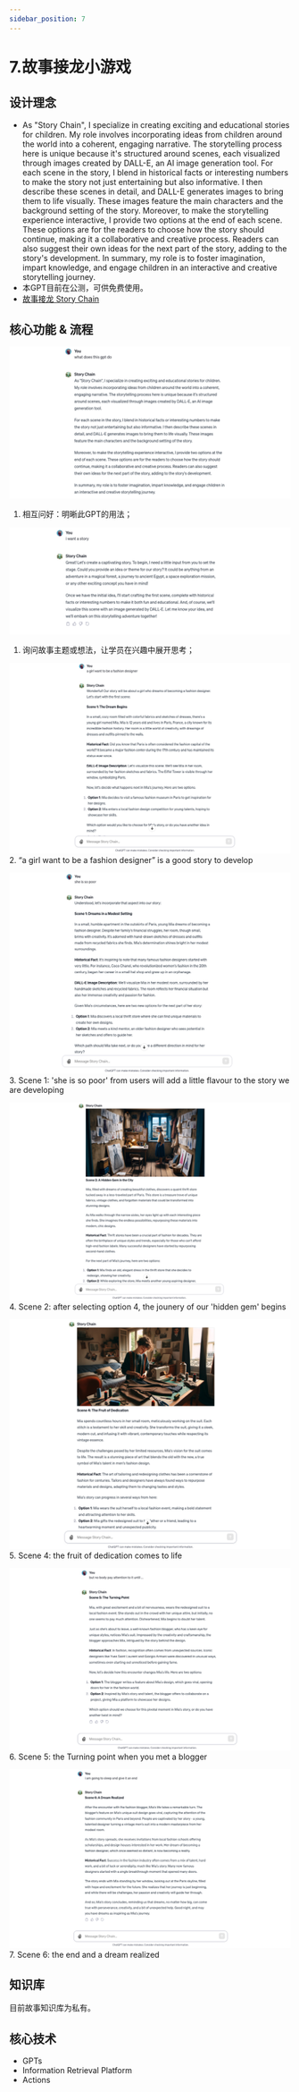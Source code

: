```yaml
---
sidebar_position: 7
---
```


# 7.故事接龙小游戏
## 设计理念
* As "Story Chain", I specialize in creating exciting and educational stories for children. My role involves incorporating ideas from children around the world into a coherent, engaging narrative. The storytelling process here is unique because it's structured around scenes, each visualized through images created by DALL-E, an AI image generation tool. For each scene in the story, I blend in historical facts or interesting numbers to make the story not just entertaining but also informative. I then describe these scenes in detail, and DALL-E generates images to bring them to life visually. These images feature the main characters and the background setting of the story. Moreover, to make the storytelling experience interactive, I provide two options at the end of each scene. These options are for the readers to choose how the story should continue, making it a collaborative and creative process. Readers can also suggest their own ideas for the next part of the story, adding to the story's development. In summary, my role is to foster imagination, impart knowledge, and engage children in an interactive and creative storytelling journey.
* 本GPT目前在公测，可供免费使用。
* [故事接龙 Story Chain](https://chat.openai.com/g/g-aqSY9JyFi-story-chain/c/582d9265-08cf-4bb0-836b-bee6e7a13a29)

## 核心功能 & 流程

![step 0](./img/story/0.png)
1. 相互问好：明晰此GPT的用法；

![step 1](./img/story/1.png)
1. 询问故事主题或想法，让学员在兴趣中展开思考；

![step 2](./img/story/2.png)
2. “a girl want to be a fashion designer” is a good story to develop

![step 3](./img/story/3.png)
3. Scene 1: 'she is so poor' from users will add a little flavour to the story we are developing

![step 4](./img/story/4.png)
4. Scene 2: after selecting option 4, the jounery of our 'hidden gem' begins

![step 5](./img/story/5.png)
5. Scene 4: the fruit of dedication comes to life

![step 6](./img/story/6.png)
6. Scene 5: the Turning point when you met a blogger

![step 7](./img/story/7.png)
7. Scene 6: the end and a dream realized

## 知识库
目前故事知识库为私有。

## 核心技术
* GPTs
* Information Retrieval Platform
* Actions